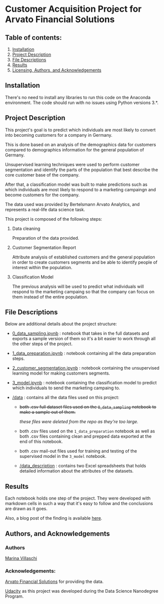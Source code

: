 # Customer Acquisition Project for Arvato Financial Solutions

## Table of contents:

1. [Installation](#installation)
2. [Project Description](#description)
3. [File Descriptions](#files)
4. [Results](#results)
5. [Licensing, Authors, and Acknowledgements](#author)

## Installation <a name="installation"></a>

There's no need to install any libraries to run this code on the Anaconda environment. The code should run with no issues using Python versions 3.*.


## Project Description <a name="description"></a>

This project's goal is to predict which individuals are most likely to convert into becoming customers for a company in Germany.

This is done based on an analysis of the demographics data for customers compared to demographics information for the general population of Germany.

Unsupervised learning techniques were used to perform customer segmentation and identify the parts of the population that best describe the core customer base of the company.

After that, a classification model was built to make predictions such as which individuals are most likely to respond to a marketing campaingn and become customers for the company.

The data used was provided by Bertelsmann Arvato Analytics, and represents a real-life data science task.

This project is composed of the following steps:

1. Data cleaning

    Preparation of the data provided.

2. Customer Segmentation Report

    Attribute analysis of established customers and the general population in order to create customers segments and be able to identify people of interest within the population.

3. Classification Model

    The previous analysis will be used to predict what individuals will respond to the marketing campaing so that the company can focus on them instead of the entire population.



## File Descriptions <a name="files"></a>

Below are additional details about the project structure:

* [0_data_sampling.ipynb](https://github.com/marinavillaschi/customer-acquisition-project/blob/main/1_data_preparation.ipynb) : notebook that takes in the full datasets and exports a sample version of them so it's a bit easier to work through all the other steps of the project.


* [1_data_preparation.ipynb](https://github.com/marinavillaschi/customer-acquisition-project/blob/main/1_data_preparation.ipynb) : notebook containing all the data preparation steps.


* [2_customer_segmentation.ipynb](https://github.com/marinavillaschi/customer-acquisition-project/blob/main/2_customer_segmentation.ipynb) : notebook containing the unsupervised learning model for making customers segments.


* [3_model.ipynb](https://github.com/marinavillaschi/customer-acquisition-project/blob/main/3_classification_model.ipynb) : notebook containing the classification model to predict which individuals to send the marketing campaing to.
 

* [/data](https://github.com/marinavillaschi/customer-acquisition-project/tree/main/data) : contains all the data files used on this project:

    - ~~both .csv full dataset files used on the `0_data_sampling` notebook to make a sample out of them.~~
    
        _these files were deleted from the repo as they're too large._

    - both .csv files used on the `1_data_preparation` notebook as well as both .csv files containing clean and prepped data exported at the end of this notebook.

    - both .csv mail-out files used for training and testing of the supervised model in the `3_model` notebook.

    - [/data_description](https://github.com/marinavillaschi/customer-acquisition-project/tree/main/data/data_description) : contains two Excel spreadsheets that holds detailed information about the attributes of the datasets.



## Results<a name="results"></a>

Each notebook holds one step of the project. They were developed with markdown cells in such a way that it's easy to follow and the conclusions are drawn as it goes.

Also, a blog post of the finding is available [here](https://pandascouple.medium.com/).


## Authors, and Acknowledgements <a name="author"></a>

### Authors

[Marina Villaschi](https://www.linkedin.com/in/marinavillaschi/?locale=en_US)

### Acknowledgements:

[Arvato Financial Solutions](https://www.bertelsmann.com/divisions/arvato/) for providing the data.

[Udacity](https://www.udacity.com/) as this project was developed during the Data Science Nanodegree Program.
